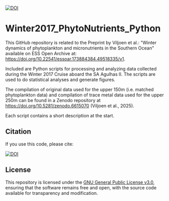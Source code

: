 [![DOI](https://zenodo.org/badge/DOI/10.5281/zenodo.16025351.svg)](https://doi.org/10.5281/zenodo.16025351)
# Winter2017_PhytoNutrients_Python
This GitHub repository is related to the Preprint by Viljoen et al.: "Winter dynamics of phytoplankton and micronutrients in the Southern Ocean" available on ESS Open Archive at: https://doi.org/10.22541/essoar.173884384.49518335/v1.

Included are Python scripts for processing and analyzing data collected during the Winter 2017 Cruise aboard the SA Agulhas II. The scripts are used to do statistical analyses and generate figures.

The compilation of original data used for the upper 150m (i.e. matched phytoplankton data) and compilation of trace metal data used for the upper 250m can be found in a Zenodo repository at https://doi.org/10.5281/zenodo.6615070 (Viljoen et al., 2025).

Each script contains a short description at the start.

## Citation

If you use this code, please cite:

[![DOI](https://zenodo.org/badge/DOI/10.5281/zenodo.16025351.svg)](https://doi.org/10.5281/zenodo.16025351)

## License

This repository is licensed under the [GNU General Public License v3.0](LICENSE), ensuring that the software remains free and open, with the source code available for transparency and modification.
